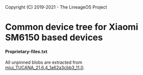 Copyright (C) 2019-2021 - The LineageOS Project

Common device tree for Xiaomi SM6150 based devices
==============

#### Proprietary-files.txt
All unpinned blobs are extracted from [miui_TUCANA_21.6.4_1a62a3cbb3_11.0](https://bigota.d.miui.com/21.6.4/miui_TUCANA_21.6.4_1a62a3cbb3_11.0.zip).
